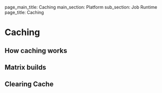 page_main_title: Caching
main_section: Platform
sub_section: Job Runtime
page_title: Caching

# Caching

## How caching works

## Matrix builds

## Clearing Cache
